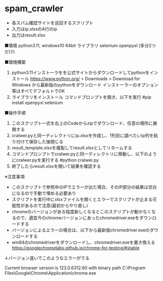 # spam_crawler

- 各スパム確認サイトを巡回するスクリプト
- 入力はip.xlsxのA行のip  
- 出力はresult.xlsx  


■環境
python3.11, windows10 64bit
ライブラリ
selenium openpyxl 
(多分2つだけ)

■環境構築
1. python3.11インストーラをを公式サイトからダウンロードしてpythonをインストール
https://www.python.org/ > Downloads > Download for Windows から最新版のpythonをダウンロード
インストーラーのオプション等はすべてデフォルトでOK
2. ライブラリをインストール
コマンドプロンプトを開き、以下を実行
#pip install openpyxl selenium

■操作手順
1. このスクリプト一式を右上のCodeからzipでダウンロード、任意の場所に展開する
2. cralwer.pyと同一ディレクトリにip.xlsxを作成し、1列目に調べたいip列を貼り付けて保存した後閉じる
3. result_template.xlsxを複製してresult.xlsxとしてリネームする
4. コマンドプロンプトでcralwer.pyと同一ディレクトリに移動し、以下のようにcralwer.pyを実行する
#python cralwer.py
5. 終了したらresult.xlsxを開いて結果を確認する

※注意事項
- このスクリプトで参照中のIPでエラーが出た場合、そのIP部分の結果は空白になるので手動で埋める必要あり
- スクリプトを実行中にxlsxファイルを開くとエラーでスクリプトが止まる可能性があるので注意(最初からやり直し)
- chromeのバージョンがある程度新しくなるとこのスクリプトが動かなくなるので、適宜今のchromeバージョンにあったchromedriver.exeをダウンロードする
- バージョンによるエラーの場合は、以下から最新版chromedriver.exeのダウンロードする
-  win64のchromedriverをダウンロードし、chromedriver.exeを置き換える
https://googlechromelabs.github.io/chrome-for-testing/#stable

↓バージョン違いでこのようなエラーがでる

Current browser version is 123.0.6312.60 with binary path C:\Program Files\Google\Chrome\Application\chrome.exe



